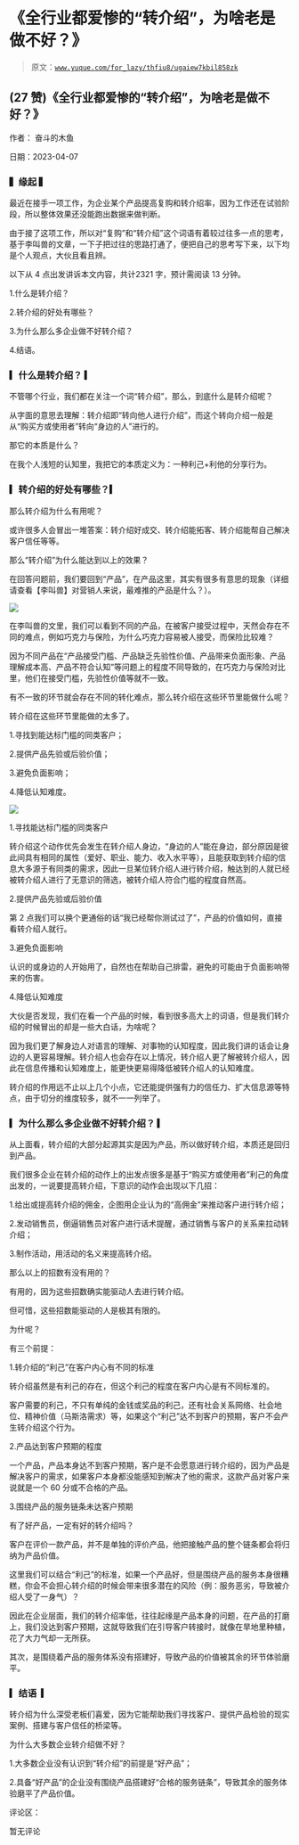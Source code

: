 # 《全行业都爱惨的“转介绍”，为啥老是做不好？》

> 原文：[`www.yuque.com/for_lazy/thfiu8/ugaiew7kbil858zk`](https://www.yuque.com/for_lazy/thfiu8/ugaiew7kbil858zk)



## (27 赞)《全行业都爱惨的“转介绍”，为啥老是做不好？》 

作者： 奋斗的木鱼 

日期：2023-04-07 

### ▍缘起 ▍ 

最近在接手一项工作，为企业某个产品提高复购和转介绍率，因为工作还在试验阶段，所以整体效果还没能跑出数据来做判断。 

由于接了这项工作，所以对“复购”和“转介绍”这个词语有着较过往多一点的思考，基于李叫兽的文章，一下子把过往的思路打通了，便把自己的思考写下来，以下均是个人观点，大伙且看且辨。 

以下从 4 点出发讲诉本文内容，共计2321 字，预计需阅读 13 分钟。 

1.什么是转介绍？ 

2.转介绍的好处有哪些？ 

3.为什么那么多企业做不好转介绍？ 

4.结语。 

### ▎什么是转介绍？ ▎ 

不管哪个行业，我们都在关注一个词“转介绍”，那么，到底什么是转介绍呢？ 

从字面的意思去理解：转介绍即“转向他人进行介绍”，而这个转向介绍一般是从“购买方或使用者”转向“身边的人”进行的。 

那它的本质是什么？ 

在我个人浅短的认知里，我把它的本质定义为：一种利己+利他的分享行为。 

### ▎转介绍的好处有哪些？▎ 

那么转介绍为什么有用呢？ 

或许很多人会冒出一堆答案：转介绍好成交、转介绍能拓客、转介绍能帮自己解决客户信任等等。 

那么“转介绍”为什么能达到以上的效果？ 

在回答问题前，我们要回到“产品”，在产品这里，其实有很多有意思的现象（详细请查看【李叫兽】对营销人来说，最难推的产品是什么？）。 

![](img/0ab2576794b866d94629b544337825fb.png) 

在李叫兽的文里，我们可以看到不同的产品，在被客户接受过程中，天然会存在不同的难点，例如巧克力与保险，为什么巧克力容易被人接受，而保险比较难？ 

因为不同产品在“产品接受门槛、产品缺乏先验性价值、产品带来负面形象、产品理解成本高、产品不符合认知”等问题上的程度不同导致的，在巧克力与保险对比里，他们在接受门槛，先验性价值等就不一致。 

有不一致的环节就会存在不同的转化难点，那么转介绍在这些环节里能做什么呢？ 

转介绍在这些环节里能做的太多了。 

1.寻找到能达标门槛的同类客户； 

2.提供产品先验或后验价值； 

3.避免负面影响； 

4.降低认知难度。 

![](img/8c717745f02a2562ec7cd7854ca214ab.png) 

1.寻找能达标门槛的同类客户 

转介绍这个动作优先会发生在转介绍人身边，“身边的人”能在身边，部分原因是彼此间具有相同的属性（爱好、职业、能力、收入水平等），且能获取到转介绍的信息大多源于有同类的需求，因此一旦某位转介绍人进行转介绍，触达到的人就已经被转介绍人进行了无意识的筛选，被转介绍人符合门槛的程度自然高。 

2.提供产品先验或后验价值 

第 2 点我们可以换个更通俗的话“我已经帮你测试过了”，产品的价值如何，直接看转介绍人就行。 

3.避免负面影响 

认识的或身边的人开始用了，自然也在帮助自己排雷，避免的可能由于负面影响带来的伤害。 

4.降低认知难度 

大伙是否发现，我们在看一个产品的时候，看到很多高大上的词语，但是我们转介绍的时候冒出的却是一些大白话，为啥呢？ 

因为我们更了解身边人对语言的理解、对事物的认知程度，因此我们讲的话会让身边的人更容易理解。转介绍人也会存在以上情况，转介绍人更了解被转介绍人，因此在信息传播和认知难度上，能更快更易得降低被转介绍人的认知难度。 

转介绍的作用远不止以上几个小点，它还能提供强有力的信任力、扩大信息源等特点，由于切分的维度较多，就不一一列举了。 

### ▎为什么那么多企业做不好转介绍？ ▎ 

从上面看，转介绍的大部分起源其实是因为产品，所以做好转介绍，本质还是回归到产品。 

我们很多企业在转介绍的动作上的出发点很多是基于“购买方或使用者”利己的角度出发的，一说要提高转介绍，下意识的动作会出现以下几招： 

1.给出或提高转介绍的佣金，企图用企业认为的“高佣金”来推动客户进行转介绍； 

2.发动销售员，倒逼销售员对客户进行话术提醒，通过销售与客户的关系来拉动转介绍； 

3.制作活动，用活动的名义来提高转介绍。 

那么以上的招数有没有用的？ 

有用的，因为这些招数确实能驱动人去进行转介绍。 

但可惜，这些招数能驱动的人是极其有限的。 

为什呢？ 

有三个前提： 

1.转介绍的“利己”在客户内心有不同的标准 

转介绍虽然是有利己的存在，但这个利己的程度在客户内心是有不同标准的。 

客户需要的利己，不只有单纯的金钱或奖品的利己，还有社会关系网络、社会地位、精神价值（马斯洛需求）等，如果这个“利己”达不到客户的预期，客户不会产生转介绍这个行为。 

2.产品达到客户预期的程度 

一个产品，产品本身达不到客户预期，客户是不会愿意进行转介绍的，因为产品是解决客户的需求，如果客户本身都没能感知到解决了他的需求，这款产品对客户来说就是一个 60 分或不合格的产品。 

3.围绕产品的服务链条未达客户预期 

有了好产品，一定有好的转介绍吗？ 

客户在评价一款产品，并不是单独的评价产品，他把接触产品的整个链条都会将归纳为产品价值。 

这里我们可以结合“利己”的标准，如果一个产品好，但是围绕产品的服务本身很糟糕，你会不会担心转介绍的时候会带来很多潜在的风险（例：服务恶劣，导致被介绍人受了一身气）？ 

因此在企业层面，我们的转介绍率低，往往起缘是产品本身的问题，在产品的打磨上，我们没达到客户预期，这就导致我们在引导客户转接时，就像在旱地里种植，花了大力气却一无所获。 

其次，是围绕着产品的服务体系没有搭建好，导致产品的价值被其余的环节体验磨平。 

### ▎结语  ▎ 

转介绍为什么深受老板们喜爱，因为它能帮助我们寻找客户、提供产品检验的现实案例、搭建与客户信任的桥梁等。 

为什么大多数企业转介绍做不好？ 

1.大多数企业没有认识到“转介绍”的前提是“好产品”； 

2.具备“好产品”的企业没有围绕产品搭建好“合格的服务链条”，导致其余的服务体验磨平了产品价值。 

评论区： 

暂无评论